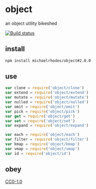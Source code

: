 # object

an object utility bikeshed

[![Build status](https://travis-ci.org/michaelrhodes/object.svg?branch=master)](https://travis-ci.org/michaelrhodes/object)


## install
```sh
npm install michaelrhodes/object#2.0.0
```

## use
```js
var clone = require('object/clone')
var extend = require('object/extend')
var mutate = require('object/mutate')
var nulled = require('object/nulled')
var omit = require('object/omit')
var pick = require('object/pick')
var get = require('object/get')
var set = require('object/set')
var expand = require('object/expand')

var each = require('object/each')
var filter = require('object/filter')
var kmap = require('object/kmap')
var vmap = require('object/vmap')
var id = require('object/id')
```

## obey
[CC0-1.0](https://creativecommons.org/publicdomain/zero/1.0/)
